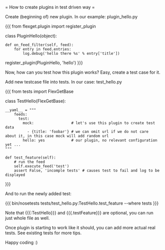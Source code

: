 = How to create plugins in test driven way =

Create (beginning of) new plugin. In our example: plugin_hello.py

{{{
from flexget.plugin import register_plugin

class PluginHello(object):

    def on_feed_filter(self, feed):
        for entry in feed.entries:
            log.debug('hello there %s' % entry['title'])


register_plugin(PluginHello, 'hello')
}}}

Now, how can you test how this plugin works? Easy, create a test case for it.

Add new testcase file into tests. In our case: test_hello.py

{{{
from tests import FlexGetBase

class TestHello(FlexGetBase):
    
    __yaml__ = """
        feeds:
          test:
            mock:                 # let's use this plugin to create test data
              - {title: 'foobar'} # we can omit url if we do not care about it, in this case mock will add random url
            hello: yes            # our plugin, no relevant configuration yet ...
    """
    
    def test_feature(self):
        # run the feed
        self.execute_feed('test')
        assert False, 'incomple tests' # causes test to fail and log to be displayed
}}}

And to run the newly added test:

{{{
bin/nosetests tests/test_hello.py:TestHello.test_feature --where tests
}}}

Note that {{{:TestHello}}} and {{{.testFeature}}} are optional, you can run just whole file as well.

Once plugin is starting to work like it should, you can add more actual real tests. See existing tests for more tips.

Happy coding :)